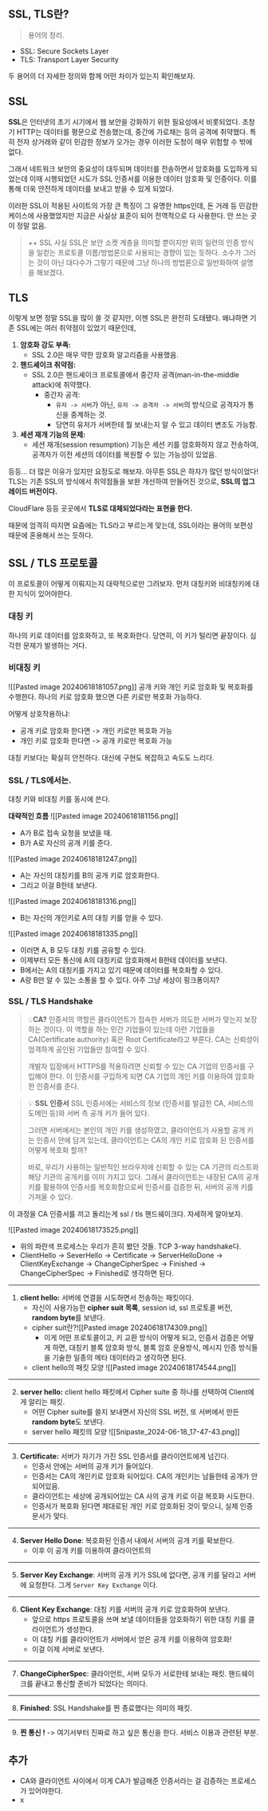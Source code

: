 
## SSL, TLS란?
> 용어의 정리.
- SSL: Secure Sockets Layer
- TLS: Transport Layer Security

두 용어의 더 자세한 정의와 함께 어떤 차이가 있는지 확인해보자.

## SSL
**SSL**은 인터넷의 초기 시기에서 웹 보안을 강화하기 위한 필요성에서 비롯되었다. 초창기 HTTP는 데이터를 평문으로 전송했는데, 중간에 가로채는 등의 공격에 취약했다. 특히 전자 상거래와 같이 민감한 정보가 오가는 경우 이러한 도청이 매우 위험할 수 밖에 없다.

그래서 네트워크 보안의 중요성이 대두되며 데이터를 전송하면서 암호화를 도입하게 되었는데 이때 시행되었던 시도가 SSL 인증서를 이용한 데이터 암호화 및 인증이다. 이를 통해 더욱 안전하게 데이터를 보내고 받을 수 있게 되었다. 

이러한 SSL이 적용된 사이트의 가장 큰 특징이 그 유명한 https인데, 돈 거래 등 민감한 케이스에 사용했었지만 지금은 사실상 표준이 되어 전역적으로 다 사용한다. 안 쓰는 곳이 정말 없음.

> ++ SSL
> 사실 SSL은 보안 소켓 계층을 의미할 뿐이지만 위의 일련의 인증 방식을 일컫는 프로토콜 이름/방법론으로 사용되는 경향이 있는 듯하다. 소수가 그러는 것이 아닌 대다수가 그렇기 때문에 그냥 하나의 방법론으로 일반화하여 설명을 해보겠다.

## TLS
이렇게 보면 정말 SSL을 많이 쓸 것 같지만, 이젠 SSL은 완전히 도태됐다. 
왜냐하면 기존 SSL에는 여러 취약점이 있었기 때문인데,

1. **암호화 강도 부족:**
    - SSL 2.0은 매우 약한 암호화 알고리즘을 사용했음.
2. **핸드셰이크 취약점:**
    - SSL 2.0은 핸드셰이크 프로토콜에서 중간자 공격(man-in-the-middle attack)에 취약했다. 
	    - 중간자 공격: 
		    - `유저 -> 서버`가 아닌, `유저 -> 공격자 -> 서버`의 방식으로 공격자가 통신을 중계하는 것.
		    - 당연히 유저가 서버한테 뭘 보내는지 알 수 있고 데이터 변조도 가능함.
3. **세션 재개 기능의 문제:**
    - 세션 재개(session resumption) 기능은 세션 키를 암호화하지 않고 전송하여, 공격자가 이전 세션의 데이터를 복원할 수 있는 가능성이 있었음.

등등... 더 많은 이유가 있지만 요정도로 해보자. 아무튼 SSL은 하자가 많던 방식이었다!
TLS는 기존 SSL의 방식에서 취약점들을 보완 개선하여 만들어진 것으로, **SSL의 업그레이드 버전이다.**

CloudFlare 등등 곳곳에서 **TLS로 대체되었다라는 표현을 한다.** 

때문에 엄격히 따지면 요즘에는 TLS라고 부르는게 맞는데, SSL이라는 용어의 보편성 때문에 혼용해서 쓰는 듯하다.

## SSL / TLS 프로토콜
이 프로토콜이 어떻게 이뤄지는지 대략적으로만 그려보자.
먼저 대칭키와 비대칭키에 대한 지식이 있어야한다.

### 대칭 키
하나의 키로 데이터를 암호화하고, 또 복호화한다. 당연히, 이 키가 털리면 끝장이다. 심각한 문제가 발생하는 거다.

### 비대칭 키
![[Pasted image 20240618181057.png]]
공개 키와 개인 키로 암호화 및 복호화를 수행한다.
하나의 키로 암호화 했으면 다른 키로만 복호화 가능하다.

어떻게 상호작용하냐:
- 공개 키로 암호화 한다면 -> 개인 키로만 복호화 가능
- 개인 키로 암호화 한다면 -> 공개 키로만 복호화 가능

대칭 키보다는 확실히 안전하다. 대신에 구현도 복잡하고 속도도 느리다.

### SSL / TLS에서는.
대칭 키와 비대칭 키를 동시에 쓴다.

**대략적인 흐름**
![[Pasted image 20240618181156.png]]
- A가 B로 접속 요청을 보냈을 때.
- B가 A로 자신의 공개 키를 준다.

![[Pasted image 20240618181247.png]]
- A는 자신의 대칭키를 B의 공개 키로 암호화한다.
- 그리고 이걸 B한테 보낸다.

![[Pasted image 20240618181316.png]]
- B는 자신의 개인키로 A의 대칭 키를 얻을 수 있다.

![[Pasted image 20240618181335.png]]
- 이러면 A, B 모두 대칭 키를 공유할 수 있다.
- 이제부터 모든 통신에 A의 대칭키로 암호화해서 B한테 데이터를 보낸다.
- B에서는 A의 대칭키를 가지고 있기 때문에 데이터를 복호화할 수 있다.
- A랑 B만 알 수 있는 소통을 할 수 있다. 아주 그냥 세상이 핑크퐁이지?


### SSL / TLS Handshake
>💡**CA?**
>인증서의 역할은 클라이언트가 접속한 서버가 의도한 서버가 맞는지 보장하는 것이다. 이 역할을 하는 민간 기업들이 있는데 이런 기업들을 CA(Certificate authority) 혹은 Root Certificate라고 부른다. CA는 신뢰성이 엄격하게 공인된 기업들만 참여할 수 있다.
>
>개발자 입장에서 HTTPS를 적용하려면 신뢰할 수 있는 CA 기업의 인증서를 구입해야 한다. 이 인증서를 구입하게 되면 CA 기업의 개인 키를 이용하여 암호화 한 인증서를 준다.

>💡 **SSL 인증서**
>SSL 인증서에는 서비스의 정보 (인증서를 발급한 CA, 서비스의 도메인 등)와 서버 측 공개 키가 들어 있다.
>
>그러면 서버에서는 본인의 개인 키를 생성하였고, 클라이언트가 사용할 공개 키는 인증서 안에 담겨 있는데, 클라이언트는 CA의 개인 키로 암호화 된 인증서를 어떻게 복호화 할까?
>
>바로, 우리가 사용하는 일반적인 브라우저에 신뢰할 수 있는 CA 기관의 리스트와 해당 기관의 공개키를 이미 가지고 있다. 그래서 클라이언트는 내장된 CA의 공개 키를 활용하여 인증서를 복호화함으로써 인증서를 검증한 뒤, 서버의 공개 키를 가져올 수 있다. 

이 과정을 CA 인증서를 끼고 돌리는게 ssl / tls 핸드쉐이크다.
자세하게 알아보자.

![[Pasted image 20240618173525.png]]
- 위의 파란색 프로세스는 우리가 흔히 봤던 것들. TCP 3-way handshake다.
- ClientHello -> SeverHello -> Certificate -> ServerHelloDone -> ClientKeyExchange -> ChangeCipherSpec -> Finished -> ChangeCipherSpec -> Finished로 생각하면 된다.
---
1. **client hello:** 서버에 연결을 시도하면서 전송하는 패킷이다.
	- 자신이 사용가능한 **cipher suit 목록**, session id, ssl 프로토콜 버전, **random byte**를 보낸다.
	- cipher suit란?![[Pasted image 20240618174309.png]]
		- 이게 어떤 프로토콜이고, 키 교환 방식이 어떻게 되고, 인증서 검증은 어떻게 하면, 대칭키 블록 암호화 방식, 블록 암호 운용방식, 메시지 인증 방식들을 기술한 일종의 메타 데이터라고 생각하면 된다.
	- client hello의 패킷 모양 ![[Pasted image 20240618174544.png]]
---
2. **server hello:** client hello 패킷에서 Cipher suite 중 하나를 선택하여 Client에게 알리는 패킷.
	- 어떤 Cipher suite를 쓸지 보내면서 자신의 SSL 버전, 또 서버에서 만든 **random byte**도 보낸다.
	- server hello 패킷의 모양 ![[Snipaste_2024-06-18_17-47-43.png]]
---
3. **Certificate:** 서버가 자기가 가진 SSL 인증서를 클라이언트에게 넘긴다.
	- 인증서 안에는 서버의 공개 키가 들어있다.
	- 인증서는 CA의 개인키로 암호화 되어있다. CA의 개인키는 남들한테 공개가 안 되어있음.
	- 클라이언트는 세상에 공개되어있는 CA 사의 공개 키로 이걸 복호화 시도한다.
	- 인증서가 복호화 된다면 제대로된 개인 키로 암호화된 것이 맞으니, 실제 인증 문서가 맞다.
---
4. **Server Hello Done**: 복호화된 인증서 내에서 서버의 공개 키를 확보한다.
	- 이후 이 공개 키를 이용하여 클라이언트의 
---
5. **Server Key Exchange**: 서버의 공개 키가 SSL에 없다면, 공개 키를 달라고 서버에 요청한다. 그게 `Server Key Exchange` 이다.
---
6. **Client Key Exchange**: 대칭 키를 서버의 공개 키로 암호화하여 보낸다.
	- 앞으로 https 프로토콜을 쓰며 보낼 데이터들을 암호화하기 위한 대칭 키를 클라이언트가 생성한다.
	- 이 대칭 키를 클라이언트가 서버에서 얻은 공개 키를 이용하여 암호화!
	- 이걸 이제 서버로 보낸다.
---
7. **ChangeCipherSpec**: 클라이언트, 서버 모두가 서로한테 보내는 패킷. 핸드쉐이크를 끝내고 통신할 준비가 되었다는 의미다.
---
8. **Finished**: SSL Handshake를 찐 종료했다는 의미의 패킷.
---
9. **찐 통신 !** -> 여기서부터 진짜로 하고 싶은 통신을 한다. 서비스 이용과 관련된 부분.


## 추가
- CA와 클라이언트 사이에서 이게 CA가 발급해준 인증서라는 걸 검증하는 프로세스가 있어야한다.
- x